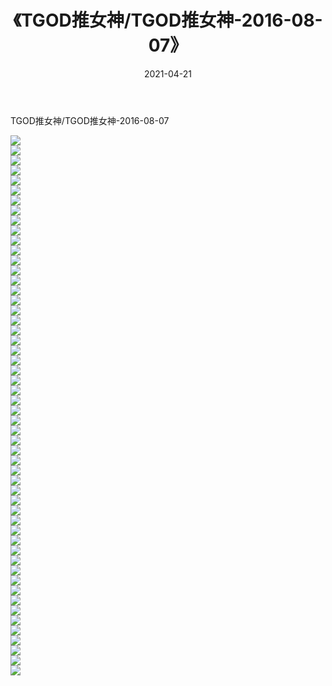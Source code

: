 ﻿---
layout: post
title:  《TGOD推女神/TGOD推女神-2016-08-07》
date:   2021-04-21
img: http://pic.660000.xyz/1:/网络美图/2021/TGOD推女神/TGOD推女神-2016-08-07/000.jpg
categories: [美女, 清纯, 唯美]
---

TGOD推女神/TGOD推女神-2016-08-07

 ![](http://pic.660000.xyz/1:/网络美图/2021/TGOD推女神/TGOD推女神-2016-08-07/001.jpg) <br>![](http://pic.660000.xyz/1:/网络美图/2021/TGOD推女神/TGOD推女神-2016-08-07/002.jpg) <br>![](http://pic.660000.xyz/1:/网络美图/2021/TGOD推女神/TGOD推女神-2016-08-07/003.jpg) <br>![](http://pic.660000.xyz/1:/网络美图/2021/TGOD推女神/TGOD推女神-2016-08-07/004.jpg) <br>![](http://pic.660000.xyz/1:/网络美图/2021/TGOD推女神/TGOD推女神-2016-08-07/005.jpg) <br>![](http://pic.660000.xyz/1:/网络美图/2021/TGOD推女神/TGOD推女神-2016-08-07/006.jpg) <br>![](http://pic.660000.xyz/1:/网络美图/2021/TGOD推女神/TGOD推女神-2016-08-07/007.jpg) <br>![](http://pic.660000.xyz/1:/网络美图/2021/TGOD推女神/TGOD推女神-2016-08-07/008.jpg) <br>![](http://pic.660000.xyz/1:/网络美图/2021/TGOD推女神/TGOD推女神-2016-08-07/009.jpg) <br>![](http://pic.660000.xyz/1:/网络美图/2021/TGOD推女神/TGOD推女神-2016-08-07/010.jpg) <br>![](http://pic.660000.xyz/1:/网络美图/2021/TGOD推女神/TGOD推女神-2016-08-07/011.jpg) <br>![](http://pic.660000.xyz/1:/网络美图/2021/TGOD推女神/TGOD推女神-2016-08-07/012.jpg) <br>![](http://pic.660000.xyz/1:/网络美图/2021/TGOD推女神/TGOD推女神-2016-08-07/013.jpg) <br>![](http://pic.660000.xyz/1:/网络美图/2021/TGOD推女神/TGOD推女神-2016-08-07/014.jpg) <br>![](http://pic.660000.xyz/1:/网络美图/2021/TGOD推女神/TGOD推女神-2016-08-07/015.jpg) <br>![](http://pic.660000.xyz/1:/网络美图/2021/TGOD推女神/TGOD推女神-2016-08-07/016.jpg) <br>![](http://pic.660000.xyz/1:/网络美图/2021/TGOD推女神/TGOD推女神-2016-08-07/017.jpg) <br>![](http://pic.660000.xyz/1:/网络美图/2021/TGOD推女神/TGOD推女神-2016-08-07/018.jpg) <br>![](http://pic.660000.xyz/1:/网络美图/2021/TGOD推女神/TGOD推女神-2016-08-07/019.jpg) <br>![](http://pic.660000.xyz/1:/网络美图/2021/TGOD推女神/TGOD推女神-2016-08-07/020.jpg) <br>![](http://pic.660000.xyz/1:/网络美图/2021/TGOD推女神/TGOD推女神-2016-08-07/021.jpg) <br>![](http://pic.660000.xyz/1:/网络美图/2021/TGOD推女神/TGOD推女神-2016-08-07/022.jpg) <br>![](http://pic.660000.xyz/1:/网络美图/2021/TGOD推女神/TGOD推女神-2016-08-07/023.jpg) <br>![](http://pic.660000.xyz/1:/网络美图/2021/TGOD推女神/TGOD推女神-2016-08-07/024.jpg) <br>![](http://pic.660000.xyz/1:/网络美图/2021/TGOD推女神/TGOD推女神-2016-08-07/025.jpg) <br>![](http://pic.660000.xyz/1:/网络美图/2021/TGOD推女神/TGOD推女神-2016-08-07/026.jpg) <br>![](http://pic.660000.xyz/1:/网络美图/2021/TGOD推女神/TGOD推女神-2016-08-07/027.jpg) <br>![](http://pic.660000.xyz/1:/网络美图/2021/TGOD推女神/TGOD推女神-2016-08-07/028.jpg) <br>![](http://pic.660000.xyz/1:/网络美图/2021/TGOD推女神/TGOD推女神-2016-08-07/029.jpg) <br>![](http://pic.660000.xyz/1:/网络美图/2021/TGOD推女神/TGOD推女神-2016-08-07/030.jpg) <br>![](http://pic.660000.xyz/1:/网络美图/2021/TGOD推女神/TGOD推女神-2016-08-07/031.jpg) <br>![](http://pic.660000.xyz/1:/网络美图/2021/TGOD推女神/TGOD推女神-2016-08-07/032.jpg) <br>![](http://pic.660000.xyz/1:/网络美图/2021/TGOD推女神/TGOD推女神-2016-08-07/033.jpg) <br>![](http://pic.660000.xyz/1:/网络美图/2021/TGOD推女神/TGOD推女神-2016-08-07/034.jpg) <br>![](http://pic.660000.xyz/1:/网络美图/2021/TGOD推女神/TGOD推女神-2016-08-07/035.jpg) <br>![](http://pic.660000.xyz/1:/网络美图/2021/TGOD推女神/TGOD推女神-2016-08-07/036.jpg) <br>![](http://pic.660000.xyz/1:/网络美图/2021/TGOD推女神/TGOD推女神-2016-08-07/037.jpg) <br>![](http://pic.660000.xyz/1:/网络美图/2021/TGOD推女神/TGOD推女神-2016-08-07/038.jpg) <br>![](http://pic.660000.xyz/1:/网络美图/2021/TGOD推女神/TGOD推女神-2016-08-07/039.jpg) <br>![](http://pic.660000.xyz/1:/网络美图/2021/TGOD推女神/TGOD推女神-2016-08-07/040.jpg) <br>![](http://pic.660000.xyz/1:/网络美图/2021/TGOD推女神/TGOD推女神-2016-08-07/041.jpg) <br>![](http://pic.660000.xyz/1:/网络美图/2021/TGOD推女神/TGOD推女神-2016-08-07/042.jpg) <br>![](http://pic.660000.xyz/1:/网络美图/2021/TGOD推女神/TGOD推女神-2016-08-07/043.jpg) <br>![](http://pic.660000.xyz/1:/网络美图/2021/TGOD推女神/TGOD推女神-2016-08-07/044.jpg) <br>![](http://pic.660000.xyz/1:/网络美图/2021/TGOD推女神/TGOD推女神-2016-08-07/045.jpg) <br>![](http://pic.660000.xyz/1:/网络美图/2021/TGOD推女神/TGOD推女神-2016-08-07/046.jpg) <br>![](http://pic.660000.xyz/1:/网络美图/2021/TGOD推女神/TGOD推女神-2016-08-07/047.jpg) <br>![](http://pic.660000.xyz/1:/网络美图/2021/TGOD推女神/TGOD推女神-2016-08-07/048.jpg) <br>![](http://pic.660000.xyz/1:/网络美图/2021/TGOD推女神/TGOD推女神-2016-08-07/049.jpg) <br>![](http://pic.660000.xyz/1:/网络美图/2021/TGOD推女神/TGOD推女神-2016-08-07/050.jpg) <br>![](http://pic.660000.xyz/1:/网络美图/2021/TGOD推女神/TGOD推女神-2016-08-07/051.jpg) <br>![](http://pic.660000.xyz/1:/网络美图/2021/TGOD推女神/TGOD推女神-2016-08-07/052.jpg) <br>![](http://pic.660000.xyz/1:/网络美图/2021/TGOD推女神/TGOD推女神-2016-08-07/053.jpg) <br>![](http://pic.660000.xyz/1:/网络美图/2021/TGOD推女神/TGOD推女神-2016-08-07/054.jpg) <br>